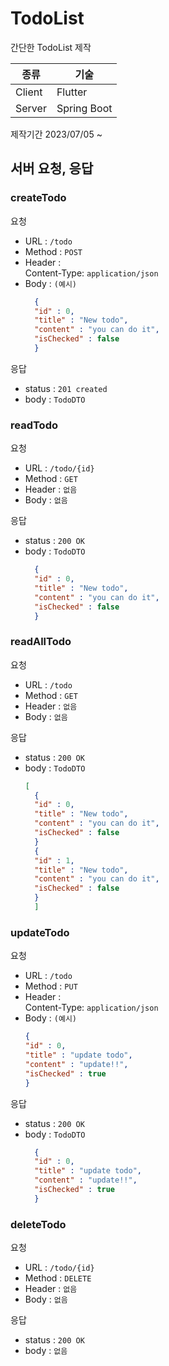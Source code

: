 # TodoList


간단한 TodoList 제작  


| 종류 | 기술 |
| ---- | ---- |
| Client     | Flutter     |
|   Server   |  Spring Boot    |

제작기간 2023/07/05 ~

## 서버 요청, 응답

### createTodo

요청  
- URL : `/todo`
- Method : `POST`
- Header :  
        Content-Type: `application/json`
- Body : `(예시)`
  ```json
    {
    "id" : 0,
    "title" : "New todo",
    "content" : "you can do it",
    "isChecked" : false
    }
  ```

응답
- status : `201 created`
- body : `TodoDTO`


### readTodo

요청  
- URL : `/todo/{id}`
- Method : `GET`
- Header : `없음`
- Body : `없음`

응답
- status : `200 OK`
- body : `TodoDTO`  
  ```json
    {
    "id" : 0,
    "title" : "New todo",
    "content" : "you can do it",
    "isChecked" : false
    }
  ```


### readAllTodo

요청  
- URL : `/todo`
- Method : `GET`
- Header : `없음`
- Body : `없음`

응답
- status : `200 OK`
- body : `TodoDTO`  
  ```json
  [
    {
    "id" : 0,
    "title" : "New todo",
    "content" : "you can do it",
    "isChecked" : false
    }
    {
    "id" : 1,
    "title" : "New todo",
    "content" : "you can do it",
    "isChecked" : false
    }
    ]
  ```


### updateTodo

요청  
- URL : `/todo`
- Method : `PUT`
- Header :  
  Content-Type: `application/json`
- Body : `(예시)`
    ```json
    {
    "id" : 0,
    "title" : "update todo",
    "content" : "update!!",
    "isChecked" : true
    }
  ```

응답
- status : `200 OK`
- body : `TodoDTO`  
  ```json
    {
    "id" : 0,
    "title" : "update todo",
    "content" : "update!!",
    "isChecked" : true
    }
  ```


### deleteTodo

요청  
- URL : `/todo/{id}`
- Method : `DELETE`
- Header : `없음`
- Body : `없음`

응답
- status : `200 OK`
- body : `없음`




